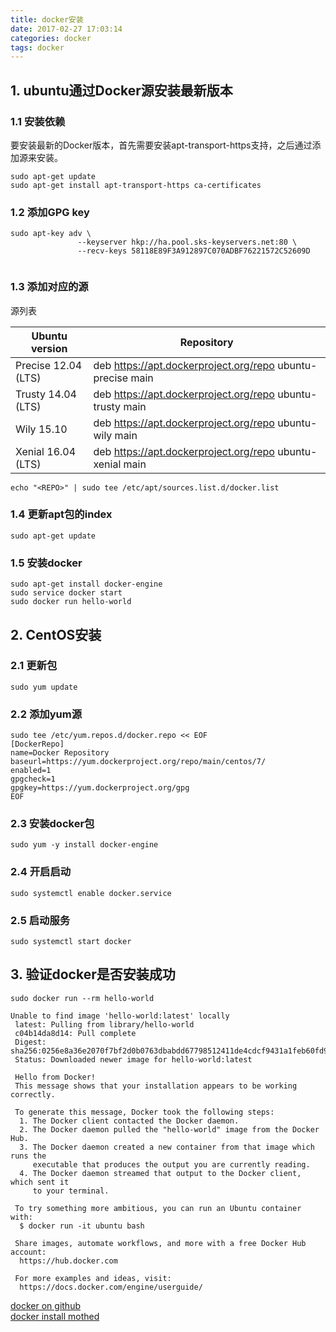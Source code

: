 ```yaml
---
title: docker安装
date: 2017-02-27 17:03:14
categories: docker
tags: docker
---
```


## 1. ubuntu通过Docker源安装最新版本
### 1.1 安装依赖
要安装最新的Docker版本，首先需要安装apt-transport-https支持，之后通过添加源来安装。
```
sudo apt-get update
sudo apt-get install apt-transport-https ca-certificates
```
### 1.2 添加GPG key
```
sudo apt-key adv \
               --keyserver hkp://ha.pool.sks-keyservers.net:80 \
               --recv-keys 58118E89F3A912897C070ADBF76221572C52609D 
               
```
### 1.3 添加对应的源
源列表

| Ubuntu version      | Repository                                                 |
| ---                 | --                                                         |
| Precise 12.04 (LTS) | deb https://apt.dockerproject.org/repo ubuntu-precise main |
| Trusty 14.04 (LTS)  | deb https://apt.dockerproject.org/repo ubuntu-trusty main  |
| Wily 15.10          | deb https://apt.dockerproject.org/repo ubuntu-wily main    |
| Xenial 16.04 (LTS)  | deb https://apt.dockerproject.org/repo ubuntu-xenial main  |

```
echo "<REPO>" | sudo tee /etc/apt/sources.list.d/docker.list
```
### 1.4 更新apt包的index
```
sudo apt-get update
```
### 1.5  安装docker
```
sudo apt-get install docker-engine
sudo service docker start
sudo docker run hello-world 
```

## 2. CentOS安装

### 2.1 更新包
```
sudo yum update
```
### 2.2 添加yum源
```
sudo tee /etc/yum.repos.d/docker.repo << EOF
[DockerRepo]
name=Docker Repository
baseurl=https://yum.dockerproject.org/repo/main/centos/7/
enabled=1
gpgcheck=1
gpgkey=https://yum.dockerproject.org/gpg
EOF
```
### 2.3 安装docker包
```
sudo yum -y install docker-engine
```
### 2.4 开启启动
```
sudo systemctl enable docker.service
```
### 2.5 启动服务
```
sudo systemctl start docker
```
## 3. 验证docker是否安装成功
```
sudo docker run --rm hello-world

Unable to find image 'hello-world:latest' locally
 latest: Pulling from library/hello-world
 c04b14da8d14: Pull complete
 Digest: sha256:0256e8a36e2070f7bf2d0b0763dbabdd67798512411de4cdcf9431a1feb60fd9
 Status: Downloaded newer image for hello-world:latest

 Hello from Docker!
 This message shows that your installation appears to be working correctly.

 To generate this message, Docker took the following steps:
  1. The Docker client contacted the Docker daemon.
  2. The Docker daemon pulled the "hello-world" image from the Docker Hub.
  3. The Docker daemon created a new container from that image which runs the
     executable that produces the output you are currently reading.
  4. The Docker daemon streamed that output to the Docker client, which sent it
     to your terminal.

 To try something more ambitious, you can run an Ubuntu container with:
  $ docker run -it ubuntu bash

 Share images, automate workflows, and more with a free Docker Hub account:
  https://hub.docker.com

 For more examples and ideas, visit:
  https://docs.docker.com/engine/userguide/
```


[docker on github](https://github.com/docker/docker)  
[docker install mothed](https://docs.docker.com/engine/installation/)
